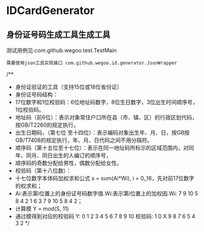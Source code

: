 # IDCardGenerator


## 身份证号码生成工具生成工具
测试用例见:com.github.wegoo.test.TestMain


`需要使用json工具实现接口 com.github.wegoo.id.generator.JsonWrapper`



/**
 * 身份证验证的工具（支持15位或18位省份证）
 * 身份证号码结构：
 * 17位数字和1位校验码：6位地址码数字，8位生日数字，3位出生时间顺序号，1位校验码。
 * 地址码（前6位）：表示对象常住户口所在县（市、镇、区）的行政区划代码，按GB/T2260的规定执行。
 * 出生日期码，（第七位 至十四位）：表示编码对象出生年、月、日，按GB按GB/T7408的规定执行，年、月、日代码之间不用分隔符。
 * 顺序码（第十五位至十七位）：表示在同一地址码所标示的区域范围内，对同年、同月、同日出生的人编订的顺序号，
 * 顺序码的奇数分配给男性，偶数分配给女性。
 * 校验码（第十八位数）：
 * 十七位数字本体码加权求和公式 s = sum(Ai*Wi), i = 0,,16，先对前17位数字的权求和；
 * Ai:表示第i位置上的身份证号码数字值.Wi:表示第i位置上的加权因.Wi: 7 9 10 5 8 4 2 1 6 3 7 9 10 5 8 4 2；
 * 计算模 Y = mod(S, 11)
 * 通过模得到对应的校验码 Y: 0 1 2 3 4 5 6 7 8 9 10 校验码: 1 0 X 9 8 7 6 5 4 3 2
 */
